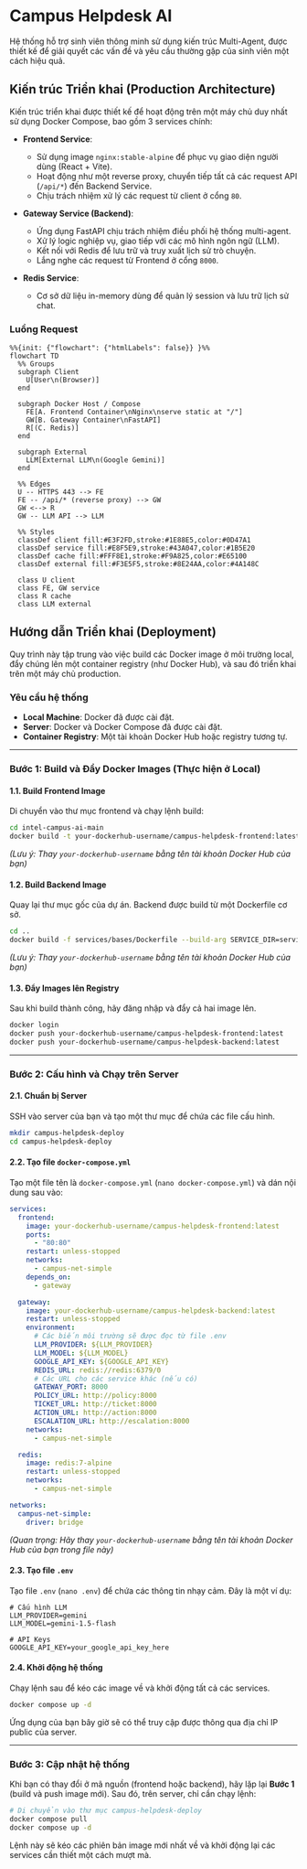 # Campus Helpdesk AI

Hệ thống hỗ trợ sinh viên thông minh sử dụng kiến trúc Multi-Agent, được thiết kế để giải quyết các vấn đề và yêu cầu thường gặp của sinh viên một cách hiệu quả.

## Kiến trúc Triển khai (Production Architecture)

Kiến trúc triển khai được thiết kế để hoạt động trên một máy chủ duy nhất sử dụng Docker Compose, bao gồm 3 services chính:

-   **Frontend Service**:
    -   Sử dụng image `nginx:stable-alpine` để phục vụ giao diện người dùng (React + Vite).
    -   Hoạt động như một reverse proxy, chuyển tiếp tất cả các request API (`/api/*`) đến Backend Service.
    -   Chịu trách nhiệm xử lý các request từ client ở cổng `80`.

-   **Gateway Service (Backend)**:
    -   Ứng dụng FastAPI chịu trách nhiệm điều phối hệ thống multi-agent.
    -   Xử lý logic nghiệp vụ, giao tiếp với các mô hình ngôn ngữ (LLM).
    -   Kết nối với Redis để lưu trữ và truy xuất lịch sử trò chuyện.
    -   Lắng nghe các request từ Frontend ở cổng `8000`.

-   **Redis Service**:
    -   Cơ sở dữ liệu in-memory dùng để quản lý session và lưu trữ lịch sử chat.

### Luồng Request

```mermaid
%%{init: {"flowchart": {"htmlLabels": false}} }%%
flowchart TD
  %% Groups
  subgraph Client
    U[User\n(Browser)]
  end

  subgraph Docker Host / Compose
    FE[A. Frontend Container\nNginx\nserve static at "/"]
    GW[B. Gateway Container\nFastAPI]
    R[(C. Redis)]
  end

  subgraph External
    LLM[External LLM\n(Google Gemini)]
  end

  %% Edges
  U -- HTTPS 443 --> FE
  FE -- /api/* (reverse proxy) --> GW
  GW <--> R
  GW -- LLM API --> LLM

  %% Styles
  classDef client fill:#E3F2FD,stroke:#1E88E5,color:#0D47A1
  classDef service fill:#E8F5E9,stroke:#43A047,color:#1B5E20
  classDef cache fill:#FFF8E1,stroke:#F9A825,color:#E65100
  classDef external fill:#F3E5F5,stroke:#8E24AA,color:#4A148C

  class U client
  class FE, GW service
  class R cache
  class LLM external

```

## Hướng dẫn Triển khai (Deployment)

Quy trình này tập trung vào việc build các Docker image ở môi trường local, đẩy chúng lên một container registry (như Docker Hub), và sau đó triển khai trên một máy chủ production.

### Yêu cầu hệ thống

-   **Local Machine**: Docker đã được cài đặt.
-   **Server**: Docker và Docker Compose đã được cài đặt.
-   **Container Registry**: Một tài khoản Docker Hub hoặc registry tương tự.

---

### Bước 1: Build và Đẩy Docker Images (Thực hiện ở Local)

#### 1.1. Build Frontend Image

Di chuyển vào thư mục frontend và chạy lệnh build:

```bash
cd intel-campus-ai-main
docker build -t your-dockerhub-username/campus-helpdesk-frontend:latest .
```
*(Lưu ý: Thay `your-dockerhub-username` bằng tên tài khoản Docker Hub của bạn)*

#### 1.2. Build Backend Image

Quay lại thư mục gốc của dự án. Backend được build từ một Dockerfile cơ sở.

```bash
cd ..
docker build -f services/bases/Dockerfile --build-arg SERVICE_DIR=services/gateway -t your-dockerhub-username/campus-helpdesk-backend:latest .
```
*(Lưu ý: Thay `your-dockerhub-username` bằng tên tài khoản Docker Hub của bạn)*

#### 1.3. Đẩy Images lên Registry

Sau khi build thành công, hãy đăng nhập và đẩy cả hai image lên.

```bash
docker login
docker push your-dockerhub-username/campus-helpdesk-frontend:latest
docker push your-dockerhub-username/campus-helpdesk-backend:latest
```

---

### Bước 2: Cấu hình và Chạy trên Server

#### 2.1. Chuẩn bị Server

SSH vào server của bạn và tạo một thư mục để chứa các file cấu hình.

```bash
mkdir campus-helpdesk-deploy
cd campus-helpdesk-deploy
```

#### 2.2. Tạo file `docker-compose.yml`

Tạo một file tên là `docker-compose.yml` (`nano docker-compose.yml`) và dán nội dung sau vào:

```yaml
services:
  frontend:
    image: your-dockerhub-username/campus-helpdesk-frontend:latest
    ports:
      - "80:80"
    restart: unless-stopped
    networks:
      - campus-net-simple
    depends_on:
      - gateway

  gateway:
    image: your-dockerhub-username/campus-helpdesk-backend:latest
    restart: unless-stopped
    environment:
      # Các biến môi trường sẽ được đọc từ file .env
      LLM_PROVIDER: ${LLM_PROVIDER}
      LLM_MODEL: ${LLM_MODEL}
      GOOGLE_API_KEY: ${GOOGLE_API_KEY}
      REDIS_URL: redis://redis:6379/0
      # Các URL cho các service khác (nếu có)
      GATEWAY_PORT: 8000
      POLICY_URL: http://policy:8000
      TICKET_URL: http://ticket:8000
      ACTION_URL: http://action:8000
      ESCALATION_URL: http://escalation:8000
    networks:
      - campus-net-simple

  redis:
    image: redis:7-alpine
    restart: unless-stopped
    networks:
      - campus-net-simple

networks:
  campus-net-simple:
    driver: bridge
```
*(Quan trọng: Hãy thay `your-dockerhub-username` bằng tên tài khoản Docker Hub của bạn trong file này)*

#### 2.3. Tạo file `.env`

Tạo file `.env` (`nano .env`) để chứa các thông tin nhạy cảm. Đây là một ví dụ:

```env
# Cấu hình LLM
LLM_PROVIDER=gemini
LLM_MODEL=gemini-1.5-flash

# API Keys
GOOGLE_API_KEY=your_google_api_key_here
```

#### 2.4. Khởi động hệ thống

Chạy lệnh sau để kéo các image về và khởi động tất cả các services.

```bash
docker compose up -d
```

Ứng dụng của bạn bây giờ sẽ có thể truy cập được thông qua địa chỉ IP public của server.

---

### Bước 3: Cập nhật hệ thống

Khi bạn có thay đổi ở mã nguồn (frontend hoặc backend), hãy lặp lại **Bước 1** (build và push image mới). Sau đó, trên server, chỉ cần chạy lệnh:

```bash
# Di chuyển vào thư mục campus-helpdesk-deploy
docker compose pull
docker compose up -d
```

Lệnh này sẽ kéo các phiên bản image mới nhất về và khởi động lại các services cần thiết một cách mượt mà.
